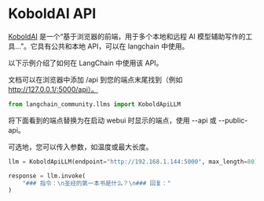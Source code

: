 # KoboldAI API

[KoboldAI](https://github.com/KoboldAI/KoboldAI-Client) 是一个“基于浏览器的前端，用于多个本地和远程 AI 模型辅助写作的工具...”。它具有公共和本地 API，可以在 langchain 中使用。

以下示例介绍了如何在 LangChain 中使用该 API。

文档可以在浏览器中添加 /api 到您的端点末尾找到（例如 http://127.0.0.1/:5000/api）。

```python
from langchain_community.llms import KoboldApiLLM
```

将下面看到的端点替换为在启动 webui 时显示的端点，使用 --api 或 --public-api。

可选地，您可以传入参数，如温度或最大长度。

```python
llm = KoboldApiLLM(endpoint="http://192.168.1.144:5000", max_length=80)
```

```python
response = llm.invoke(
    "### 指令：\n圣经的第一本书是什么？\n### 回复："
)
```